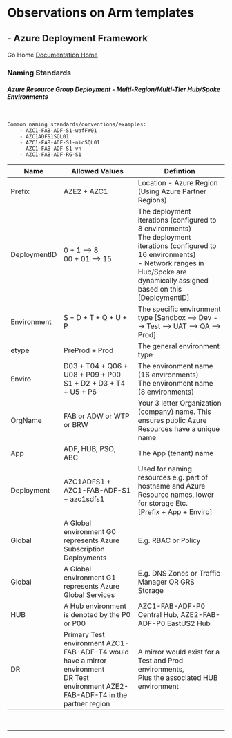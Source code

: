 #  Observations on Arm templates # 

## - Azure Deployment Framework ## 
Go Home [Documentation Home](./ARM.md)

### Naming Standards

#### *Azure Resource Group Deployment - Multi-Region/Multi-Tier Hub/Spoke Environments*
<br/>


    Common naming standards/conventions/examples: 
        - AZC1-FAB-ADF-S1-wafFW01
        - AZC1ADFS1SQL01
        - AZC1-FAB-ADF-S1-nicSQL01
        - AZC1-FAB-ADF-S1-vn
        - AZC1-FAB-ADF-RG-S1

|Name |Allowed Values |Defintion |
|---|---|---|
|Prefix |AZE2 + AZC1|Location - Azure Region (Using Azure Partner Regions) |
|DeploymentID |0 + 1 --> 8 <br/> 00 + 01 --> 15|The deployment iterations (configured to 8 environments) <br/>The deployment iterations (configured to 16 environments)<br/>- Network ranges in Hub/Spoke are dynamically assigned based on this [DeploymentID] |
|Environment|S + D + T + Q + U + P |The specific environment type [Sandbox --> Dev --> Test --> UAT --> QA --> Prod]|
|etype|PreProd + Prod|The general environment type |
|Enviro |D03 + T04 + Q06 + U08 + P09 + P00 <br/>S1 + D2 + D3 + T4 + U5 + P6 |The environment name (16 environments)<br/>The environment name (8 environments)|
|OrgName|FAB or ADW or WTP or BRW|Your 3 letter Organization (company) name. This ensures public Azure Resources have a unique name|
|App|ADF, HUB, PSO, ABC|The App (tenant) name|
|Deployment | AZC1ADFS1 + AZC1-FAB-ADF-S1 + azc1sdfs1 | Used for naming resources e.g. part of hostname and Azure Resource names, lower for storage Etc.<br/> [Prefix + App + Enviro]|
|Global|A Global environment G0 represents Azure Subscription Deployments|E.g. RBAC or Policy|
|Global|A Global environment G1 represents Azure Global Services|E.g. DNS Zones or Traffic Manager OR GRS Storage|
|HUB|A Hub environment is denoted by the P0 or P00|AZC1-FAB-ADF-P0 Central Hub, AZE2-FAB-ADF-P0 EastUS2 Hub|
|DR|Primary Test environment AZC1-FAB-ADF-T4 would have a mirror environment<br/>DR Test environment AZE2-FAB-ADF-T4 in the partner region|A mirror would exist for a Test and Prod environments, <br/>Plus the associated HUB environment|
<br/>

---
